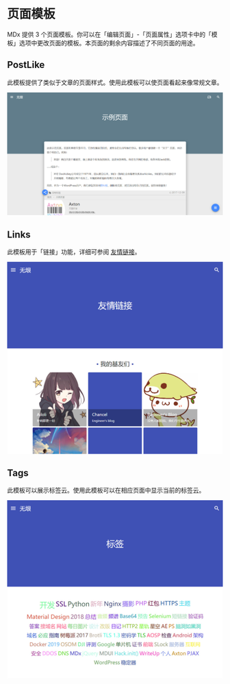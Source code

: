 # 页面模板

MDx 提供 3 个页面模板。你可以在「编辑页面」-「页面属性」选项卡中的「模板」选项中更改页面的模板。本页面的剩余内容描述了不同页面的用途。

## PostLike

此模板提供了类似于文章的页面样式。使用此模板可以使页面看起来像常规文章。

![PostLike preview](../img/postlike.jpg)

## Links

此模板用于「链接」功能，详细可参阅 [友情链接](links.md)。

![Links preview](../img/links.jpg)

## Tags

此模板可以展示标签云。使用此模板可以在相应页面中显示当前的标签云。

![Tags preview](../img/tags.jpg)
